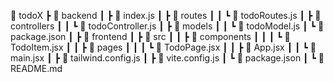 📂 todoX
 ┣ 📂 backend
 ┃ ┣ 📄 index.js
 ┃ ┣ 📂 routes
 ┃ ┃ ┗ 📄 todoRoutes.js
 ┃ ┣ 📂 controllers
 ┃ ┃ ┗ 📄 todoController.js
 ┃ ┣ 📂 models
 ┃ ┃ ┗ 📄 todoModel.js
 ┃ ┗ 📄 package.json
 ┃
 ┣ 📂 frontend
 ┃ ┣ 📂 src
 ┃ ┃ ┣ 📂 components
 ┃ ┃ ┃ ┗ 📄 TodoItem.jsx
 ┃ ┃ ┣ 📂 pages
 ┃ ┃ ┃ ┗ 📄 TodoPage.jsx
 ┃ ┃ ┣ 📄 App.jsx
 ┃ ┃ ┗ 📄 main.jsx
 ┃ ┣ 📄 tailwind.config.js
 ┃ ┣ 📄 vite.config.js
 ┃ ┗ 📄 package.json
 ┃
 ┗ 📄 README.md
